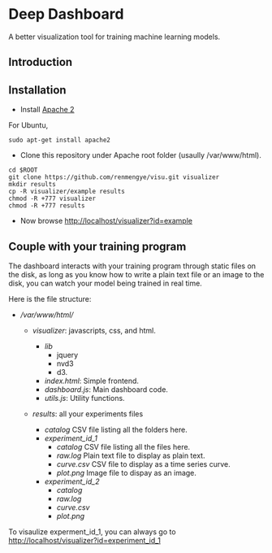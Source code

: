 # Deep Dashboard
A better visualization tool for training machine learning models.

## Introduction

## Installation

* Install [Apache 2](https://httpd.apache.org/docs/2.4/install.html)

For Ubuntu,
```
sudo apt-get install apache2
```

* Clone this repository under Apache root folder (usaully /var/www/html).
```
cd $ROOT
git clone https://github.com/renmengye/visu.git visualizer
mkdir results
cp -R visualizer/example results
chmod -R +777 visualizer
chmod -R +777 results
```
* Now browse [http://localhost/visualizer?id=example](http://localhost/visualizer?id=example)

## Couple with your training program

The dashboard interacts with your training program through static files on the
disk, as long as you know how to write a plain text file or an image to the
disk, you can watch your model being trained in real time.

Here is the file structure:

- */var/www/html/*
    - *visualizer*: javascripts, css, and html.
        - *lib*
            - jquery
            - nvd3
            - d3.
        - *index.html*: Simple frontend.
        - *dashboard.js*: Main dashboard code.
        - *utils.js*: Utility functions.

    - *results*: all your experiments files
        - *catalog* CSV file listing all the folders here.
        - *experiment_id_1*
            - *catalog* CSV file listing all the files here.
            - *raw.log* Plain text file to display as plain text.
            - *curve.csv* CSV file to display as a time series curve.
            - *plot.png* Image file to dispay as an image.
        - *experiment_id_2*
            - *catalog*
            - *raw.log*
            - *curve.csv*
            - *plot.png*

To visaulize experment_id_1, you can always go to [http://localhost/visualizer?id=experiment_id_1](http://localhost/visualizer?id=experiment_id_1)

